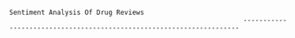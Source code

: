                                                                               Sentiment Analysis Of Drug Reviews
                                                               ---------------------------------------------------------------------
                                                               
